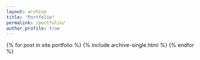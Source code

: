 ```yaml
---
layout: archive
title: "Portfolio"
permalink: /portfolio/
author_profile: true
---
```


{% for post in site.portfolio %}
  {% include archive-single.html %}
{% endfor %}